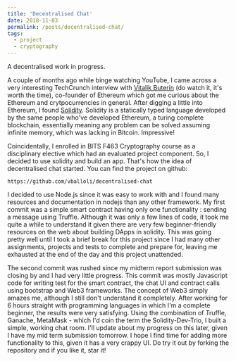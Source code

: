 ```yaml
---
title: 'Decentralised Chat'
date: 2018-11-03
permalink: /posts/decentralised-chat/
tags:
  - project
  - cryptography
---
```


A decentralised work in progress.

A couple of months ago while binge watching YouTube, I came across a very interesting TechCrunch interview with [Vitalik Buterin](https://www.youtube.com/watch?v=WSN5BaCzsbo) (do watch it, it's worth the time), co-founder of Ethereum which got me curious about the Ethereum and crytpocurrencies in general. After digging a little into Ethereum, I found [Solidity](https://github.com/ethereum/solidity). Solidity is a statically typed language developed by the same people who've developed Ethereum, a turing complete blockchain, essentially meaning any problem can be solved assuming infinite memory, which was lacking in Bitcoin. Impressive!

Coincidentally, I enrolled in BITS F463 Cryptography course as a disciplinary elective which had an evaluated project component. So, I decided to use solidity and build an app. That's how the idea of decentralised chat started. You can find the project on github:

`https://github.com/vballoli/decentralised-chat`

I decided to use Node.js since it was easy to work with and I found many resources and documentation in nodejs than any other framework. My first commit was a simple smart contract having only one functionality : sending a message using Truffle. Although it was only a few lines of code, it took me quite a while to understand it given there are very few beginner-friendly resources on the web about building DApps in solidity. This was going pretty well until I took a brief break for this project since I had many other assignments, projects and tests to complete and prepare for, leaving me exhausted at the end of the day and this project unattended.

The second commit was rushed since my midterm report submission was closing by and I had very little progress. This commit was mostly Javascript code for writing test for the smart contract, the chat UI and contract calls using bootstrap and Web3 frameworks. The concept of Web3 simply amazes me, although I still don't understand it completely. After working for 6 hours straight with programming languages in which I'm a complete beginner, the results were very satisfying. Using the combination of Truffle, Ganache, MetaMask - which I'd coin the term the Solidity-Dev-Trio, I built a simple, working chat room. I'll update about my progress on this later, given I have my mid term submission tomorrow. I hope I find time for adding more functionality to this, given it has a very crappy UI. Do try it out by forking the repository and if you like it, star it!
